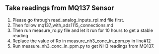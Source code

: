 ## Take readings from MQ137 Sensor

1. Please go through read_analog_inputs_rpi.md file first.
2. Then follow mq137_with_ads1115_connections.md
3. Then run measure_ro.py file and let it run for 10 hours to get a stable reading
4. Replace the value of Ro in measure_nh3_conc_in_ppm.py in line#12
5. Run measure_nh3_conc_in_ppm.py to get NH3 readings from MQ137.